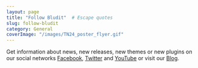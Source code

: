```yaml
---
layout: page
title: "Follow Bludit"  # Escape quotes
slug: follow-bludit
category: General
coverImage: "/images/TN24_poster_flyer.gif"
---
```


<p>Get information about news, new releases, new themes or new plugins on our social networks <a href="https://www.facebook.com/bluditcms/" target="_blank" rel="noopener">Facebook</a>, <a href="https://www.twitter.com/bludit/" target="_blank" rel="noopener">Twitter</a> and <a href="https://www.youtube.com/c/Bluditcms" target="_blank" rel="noopener">YouTube</a> or visit our <a href="https://blog.bludit.com" target="_blank" rel="noopener">Blog</a>.</p>